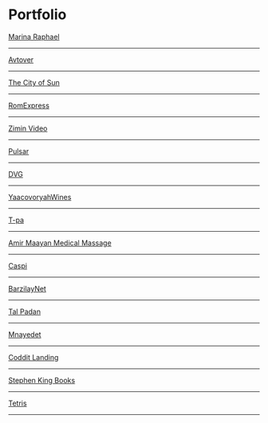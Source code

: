 # Portfolio

<a href="https://marinaraphael.com/" target="_blank">Marina Raphael</a>
_____
<a href="http://avtover.com/" target="_blank">Avtover</a>
_____
<a href="https://thecityofsun.com/" target="_blank">The City of Sun</a>
_____
<a href="https://romexpress.co.il/" target="_blank">RomExpress</a>
_____
<a href="https://zimin.video/" target="_blank">Zimin Video</a>
_____
<a href="https://pulsarua.com/" target="_blank">Pulsar</a>
_____
<a href="https://dvg.co.il/" target="_blank">DVG</a> 
_____
<a href="https://yaacovoryahwines.com/" target="_blank">YaacovoryahWines</a>
_____
<a href="https://www.t-pa.co.il/" target="_blank">T-pa</a>
_____
<a href="https://www.amirmassage.co.il/" target="_blank">Amir Maayan Medical Massage</a>
_____
<a href="https://www.caspi-group.co.il/" target="_blank">Caspi</a> 
_____
<a href="https://barzilaynet.co.il/" target="_blank">BarzilayNet</a>
_____
<a href="http://p36099-290-15677.s290.upress.link/" target="_blank">Tal Padan</a>
_____
<a href="http://mnayedet.co.il/" target="_blank">Mnayedet</a>
_____
<a href="https://landing.coditt.com/outsourcing/
" target="_blank">Coddit Landing</a>
_____
<a href="https://nazar-himin.github.io/js-project/" target="_blank">Stephen King Books</a>
_____
<a href="https://nazar-himin.github.io/Tetris/" target="_blank">Tetris</a>
_____
